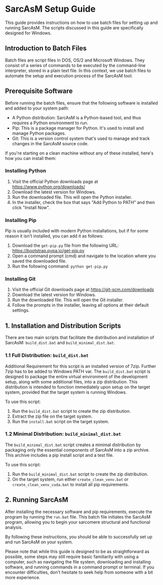# SarcAsM Setup Guide

This guide provides instructions on how to use batch files for setting up and running SarcAsM. The scripts discussed in this guide are specifically designed for Windows.

## Introduction to Batch Files

Batch files are script files in DOS, OS/2 and Microsoft Windows. They consist of a series of commands to be executed by the command-line interpreter, stored in a plain text file. In this context, we use batch files to automate the setup and execution process of the SarcAsM tool.

## Prerequisite Software

Before running the batch files, ensure that the following software is installed and added to your system path:

- A Python distribution: SarcAsM is a Python-based tool, and thus requires a Python environment to run.
- Pip: This is a package manager for Python. It's used to install and manage Python packages.
- Git: This is a version control system that's used to manage and track changes in the SarcAsM source code.

If you're starting on a clean machine without any of these installed, here's how you can install them:

### Installing Python

1. Visit the official Python downloads page at https://www.python.org/downloads/
2. Download the latest version for Windows.
3. Run the downloaded file. This will open the Python installer.
4. In the installer, check the box that says "Add Python to PATH" and then click "Install Now".

### Installing Pip

Pip is usually included with modern Python installations, but if for some reason it isn't installed, you can add it as follows:

1. Download the `get-pip.py` file from the following URL: https://bootstrap.pypa.io/get-pip.py
2. Open a command prompt (cmd) and navigate to the location where you saved the downloaded file.
3. Run the following command: `python get-pip.py`

### Installing Git

1. Visit the official Git downloads page at https://git-scm.com/downloads
2. Download the latest version for Windows.
3. Run the downloaded file. This will open the Git installer.
4. Follow the prompts in the installer, leaving all options at their default settings.

## 1. Installation and Distribution Scripts

There are two main scripts that facilitate the distribution and installation of SarcAsM: `build_dist.bat` and `build_minimal_dist.bat`.

### 1.1 Full Distribution: `build_dist.bat`
Additional Requirement for this script is an installed version of 7zip. Further 7zip has to be added to Windows PATH var.
The `build_dist.bat` script is designed to package the entire virtual environment of the development setup, along with some additional files, into a zip distribution. This distribution is intended to function immediately upon setup on the target system, provided that the target system is running Windows.

To use this script:

1. Run the `build_dist.bat` script to create the zip distribution.
2. Extract the zip file on the target system.
3. Run the `install.bat` script on the target system.

### 1.2 Minimal Distribution: `build_minimal_dist.bat`

The `build_minimal_dist.bat` script creates a minimal distribution by packaging only the essential components of SarcAsM into a zip archive. This archive includes a pip install script and a test file.

To use this script:

1. Run the `build_minimal_dist.bat` script to create the zip distribution.
2. On the target system, run either `create_clean_venv.bat` or `create_clean_venv_cuda.bat` to install all pip requirements.

## 2. Running SarcAsM

After installing the necessary software and pip requirements, execute the program by running the `run.bat` file. This batch file initiates the SarcAsM program, allowing you to begin your sarcomere structural and functional analysis.

By following these instructions, you should be able to successfully set up and run SarcAsM on your system.

Please note that while this guide is designed to be as straightforward as possible, some steps may still require basic familiarity with using a computer, such as navigating the file system, downloading and installing software, and running commands in a command prompt or terminal. If you encounter difficulties, don't hesitate to seek help from someone with a bit more experience.